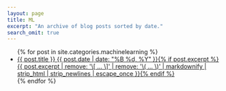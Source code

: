 ```yaml
---
layout: page
title: ML
excerpt: "An archive of blog posts sorted by date."
search_omit: true
---
```


<ul class="post-list">
{% for post in site.categories.machinelearning %}
  <li><article><a href="{{ site.url }}
  z{{ post.url }}">{{ post.title }} <span class="entry-date"><time datetime="{{ post.date | date_to_xmlschema }}">{{ post.date | date: "%B %d, %Y" }}</time></span>{% if post.excerpt %} <span class="excerpt">{{ post.excerpt | remove: '\[ ... \]' | remove: '\( ... \)' | markdownify | strip_html | strip_newlines | escape_once }}</span>{% endif %}</a></article></li>
{% endfor %}
</ul>
